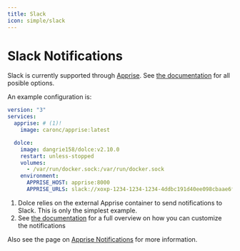 ```yaml
---
title: Slack
icon: simple/slack
---
```


# Slack Notifications

Slack is currently supported through [Apprise](./apprise.md). See
[the documentation](https://github.com/caronc/apprise/wiki/Notify_slack) for all posible options.

An example configuration is:

```yaml
version: "3"
services:
  apprise: # (1)!
    image: caronc/apprise:latest

  dolce:
    image: dangrie158/dolce:v2.10.0
    restart: unless-stopped
    volumes:
      - /var/run/docker.sock:/var/run/docker.sock
    environment:
      APPRISE_HOST: apprise:8000
      APPRISE_URLS: slack://xoxp-1234-1234-1234-4ddbc191d40ee098cbaae6f3523ada2d # (2)!
```

1. Dolce relies on the external Apprise container to send notifications to Slack. This is only the simplest example.
2. See [the documentation](https://github.com/caronc/apprise/wiki/Notify_slack) for a full overview on how you can
   customize the notifications

Also see the page on [Apprise Notifications](./apprise.md) for more information.
